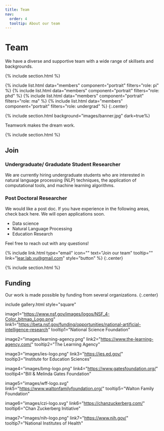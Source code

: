 ```yaml
---
title: Team
nav:
  order: 4
  tooltip: About our team
---
```


# <i class="fas fa-users"></i>Team

We have a diverse and supportive team with a wide range of skillsets and backgrounds. 

{% include section.html %}

{%
  include list.html
  data="members"
  component="portrait"
  filters="role: pi"
%}
{%
  include list.html
  data="members"
  component="portrait"
  filters="role: phd"
%}
{%
  include list.html
  data="members"
  component="portrait"
  filters="role: ma"
%}
{%
  include list.html
  data="members"
  component="portrait"
  filters="role: undergrad"
%}
{:.center}

{% include section.html background="images/banner.jpg" dark=true%}

Teamwork makes the dream work.

{% include section.html %}

## Join

### Undergraduate/ Gradudate Student Researcher 

We are currently hiring undergraduate students who are interested in natural language processing (NLP) techniques, the application of computational tools, and machine learning algorithms. 

### Post Doctoral Researcher

We would like a post doc. If you have experience in the following areas, check back here. We will open applications soon.

- Data science
- Natural Language Processing
- Education Research

Feel free to reach out with any questions!

<!-- {% include link.html type="external" link="https://google.com/" text="Apply Now" icon="" style="button" %} -->

{%
  include link.html
  type="email"
  icon=""
  text="Join our team"
  tooltip=""
  link="lear.lab.vu@gmail.com"
  style="button"
%}
{:.center}

{% include section.html %}

## Funding

Our work is made possible by funding from several organizations.
{:.center}

include gallery.html
style="square"

image1="https://www.nsf.gov/images/logos/NSF_4-Color_bitmap_Logo.png"
link1="https://beta.nsf.gov/funding/opportunities/national-artificial-intelligence-research"
tooltip1="National Science Foundation"

image2="images/learning-agency.png"
link2="https://www.the-learning-agency.com/"
tooltip2="The Learning Agency"

image3="images/ies-logo.png"
link3="https://ies.ed.gov/"
tooltip3="Institute for Education Sciences"

image4="images/bmg-logo.png"
link4="https://www.gatesfoundation.org/"
tooltip4="Bill & Melinda Gates Foundation"

image5="images/wff-logo.svg"
link5="https://www.waltonfamilyfoundation.org/"
tooltip5="Walton Family Foundation"

image6="images/czi-logo.svg"
link6="https://chanzuckerberg.com/"
tooltip6="Chan Zuckerberg Initiative"

image7="images/nih-logo.png"
link7="https://www.nih.gov/"
tooltip7="National Institutes of Health"


